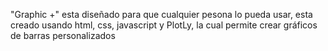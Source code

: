 "Graphic +" esta diseñado para que cualquier pesona lo pueda usar, 
esta creado usando html, css, javascript y PlotLy, la cual permite crear gráficos de barras personalizados
